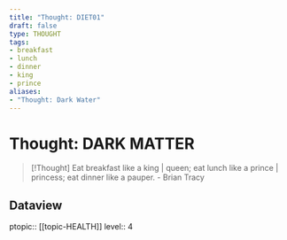 ```yaml
---
title: "Thought: DIET01"
draft: false
type: THOUGHT
tags:
- breakfast
- lunch
- dinner
- king
- prince
aliases:
- "Thought: Dark Water"
---
```

# Thought: DARK MATTER
> [!Thought]
> Eat breakfast like a king | queen; eat lunch like a prince | princess; eat dinner like a pauper. - Brian Tracy

## Dataview
ptopic:: [[topic-HEALTH]]
level:: 4